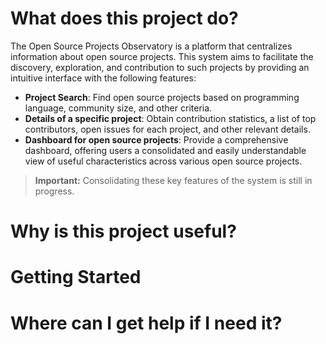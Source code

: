 # What does this project do?
The Open Source Projects Observatory is a platform that centralizes information about open source projects. This system aims to facilitate the discovery, exploration, and contribution to such projects by providing an intuitive interface with the following features:
- **Project Search**: Find open source projects based on programming language, community size, and other criteria.
- **Details of a specific project**: Obtain contribution statistics, a list of top contributors, open issues for each project, and other relevant details.
- **Dashboard for open source projects**: Provide a comprehensive dashboard, offering users a consolidated and easily understandable view of useful characteristics across various open source projects.
> **Important:**
> Consolidating these key features of the system is still in progress.

# Why is this project useful?

# Getting Started

# Where can I get help if I need it?
